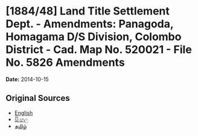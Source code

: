 # [1884/48] Land Title Settlement Dept. - Amendments: Panagoda, Homagama D/S Division, Colombo District - Cad. Map No. 520021 - File No. 5826 Amendments

**Date:** 2014-10-15

## Original Sources

- [English](https://documents.gov.lk/view/extra-gazettes/2014/10/1884-48_E.pdf)
- [සිංහල](https://documents.gov.lk/view/extra-gazettes/2014/10/1884-48_S.pdf)
- [தமிழ்](https://documents.gov.lk/view/extra-gazettes/2014/10/1884-48_T.pdf)

